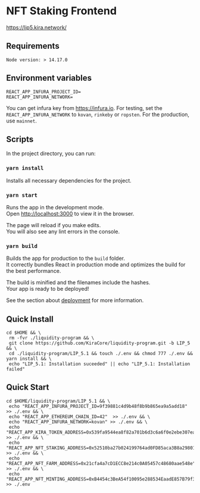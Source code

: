 # NFT Staking Frontend

https://lip5.kira.network/

## Requirements

`Node version: > 14.17.0`

## Environment variables

```
REACT_APP_INFURA_PROJECT_ID=
REACT_APP_INFURA_NETWORK=
```

You can get infura key from https://infura.io.
For testing, set the `REACT_APP_INFURA_NETWORK` to `kovan`, `rinkeby` or `ropsten`. For the production, use `mainnet`.

## Scripts

In the project directory, you can run:

### `yarn install`

Installs all necessary dependencies for the project.

### `yarn start`

Runs the app in the development mode.\
Open [http://localhost:3000](http://localhost:3000) to view it in the browser.

The page will reload if you make edits.\
You will also see any lint errors in the console.

### `yarn build`

Builds the app for production to the `build` folder.\
It correctly bundles React in production mode and optimizes the build for the best performance.

The build is minified and the filenames include the hashes.\
Your app is ready to be deployed!

See the section about [deployment](https://facebook.github.io/create-react-app/docs/deployment) for more information.

## Quick Install

```
cd $HOME && \
 rm -fvr ./liquidity-program && \
 git clone https://github.com/KiraCore/liquidity-program.git -b LIP_5 && \
 cd ./liquidity-program/LIP_5.1 && touch ./.env && chmod 777 ./.env && yarn install && \
 echo "LIP_5.1: Installation suceeded" || echo "LIP_5.1: Installation failed"
```

## Quick Start

```
cd $HOME/liquidity-program/LIP_5.1 && \
 echo "REACT_APP_INFURA_PROJECT_ID=9f39881c4d9b48f8b9b865ea9a5add18" >> ./.env && \
 echo "REACT_APP_ETHEREUM_CHAIN_ID=42"  >> ./.env && \
 echo "REACT_APP_INFURA_NETWORK=kovan" >> ./.env && \
 echo "REACT_APP_KIRA_TOKEN_ADDRESS=0x539fa9544ea8f82a701b6d3c6a6f0e2ebe307ea6" >> ./.env && \
 echo "REACT_APP_NFT_STAKING_ADDRESS=0x52510ba27b024199764ad0FD85aca3B8a29801D3" >> ./.env && \
 echo "REACT_APP_NFT_FARM_ADDRESS=0x21cfa4a7cD1ECC8e214c0A05457c48680aae548e" >> ./.env && \
 echo "REACT_APP_NFT_MINTING_ADDRESS=0xB4454c3BeA54f10095e288534EaadE857B79f325" >> ./.env 
```
